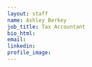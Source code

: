```yaml
---
layout: staff
name: Ashley Berkey
job_title: Tax Accountant
bio_html:
email:
linkedin:
profile_image:
---
```


